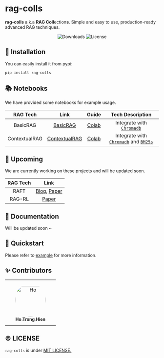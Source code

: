 # rag-colls

**rag-colls** a.k.a **RAG Coll**ection**s**.
Simple and easy to use, production-ready advanced RAG techniques.

<div align="center">

![Downloads](https://img.shields.io/pypi/dm/rag_colls)  ![License](https://img.shields.io/badge/license-MIT-green)

</div>

## 🔧 Installation

You can easily install it from pypi:

```bash
pip install rag-colls
```

## 📚 Notebooks

We have provided some notebooks for example usage.

| RAG Tech | Link  | Guide | Tech Description |
|:----------:|:----------:|:----------:|:----------:|
| BasicRAG | [BasicRAG](./rag_colls/rags/basic_rag) | [Colab](https://colab.research.google.com/drive/19hzGSQqx-LIsSbnNkV71ipRAIiFingvP)| Integrate with [`Chromadb`](rag_colls/databases/vector_databases/chromadb.py) |
| ContextualRAG |[ContextualRAG](rag_colls/rags/contextual_rag)| [Colab](https://colab.research.google.com/drive/1vT2Wl8FzYt25_4CMMg-2vcF4y17iTSjO) | Integrate with [`Chromadb`](rag_colls/databases/vector_databases/chromadb.py) and [`BM25s`](rag_colls/databases/bm25/bm25s.py) |

## 🚀 Upcoming

We are currently working on these projects and will be updated soon.

| RAG Tech | Link |
|:----------:|:----------:|
| RAFT | [Blog](https://techcommunity.microsoft.com/blog/aiplatformblog/raft-a-new-way-to-teach-llms-to-be-better-at-rag/4084674), [Paper](https://arxiv.org/pdf/2403.10131)|
| RAG-RL |[Paper](https://arxiv.org/pdf/2503.12759)|

## 📖 Documentation

Will be updated soon ~

## 🎉 Quickstart

Please refer to [example](./examples) for more information.

## ✨ Contributors

<table>
<tr>
    <td align="center" style="word-wrap: break-word; width: 150.0; height: 150.0">
        <a href=https://github.com/hienhayho>
            <img src=https://avatars.githubusercontent.com/u/115549171?v=4 width="100;"  style="border-radius:50%;align-items:center;justify-content:center;overflow:hidden;padding-top:10px" alt=Ho Trong Hien/>
            <br />
            <sub style="font-size:14px"><b>Ho Trong Hien</b></sub>
        </a>
    </td>
</tr>
</table>

## ©️ LICENSE

`rag-colls` is under [MIT LICENSE.](./LICENSE)

